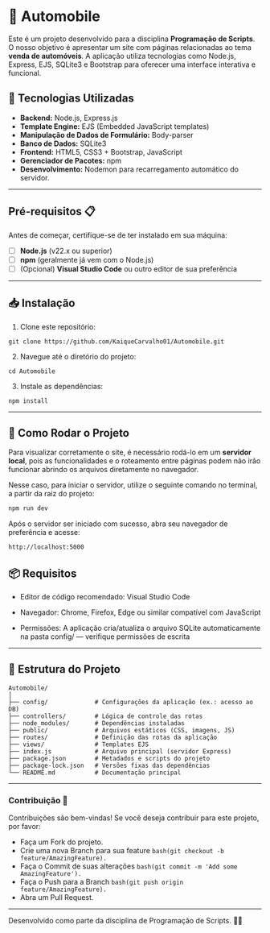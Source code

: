 # 🚗 Automobile

Este é um projeto desenvolvido para a disciplina **Programação de Scripts**. O nosso objetivo é apresentar um site com páginas relacionadas ao tema **venda de automóveis**. A aplicação utiliza tecnologias como Node.js, Express, EJS, SQLite3 e Bootstrap para oferecer uma interface interativa e funcional.

## 🔧 Tecnologias Utilizadas

* **Backend:** Node.js, Express.js
* **Template Engine:** EJS (Embedded JavaScript templates)
* **Manipulação de Dados de Formulário:** Body-parser
* **Banco de Dados:** SQLite3
* **Frontend:** HTML5, CSS3 + Bootstrap, JavaScript
* **Gerenciador de Pacotes:** npm
* **Desenvolvimento:** Nodemon para recarregamento automático do servidor.

---

## Pré-requisitos 📋
Antes de começar, certifique-se de ter instalado em sua máquina:
- [ ] **Node.js** (v22.x ou superior)  
- [ ] **npm** (geralmente já vem com o Node.js)  
- [ ] (Opcional) **Visual Studio Code** ou outro editor de sua preferência  

---

## 📥 Instalação

1. Clone este repositório:

```
git clone https://github.com/KaiqueCarvalho01/Automobile.git
```

2. Navegue até o diretório do projeto:

```
cd Automobile
```

3. Instale as dependências:

```
npm install
```

---
## 🚀 Como Rodar o Projeto

Para visualizar corretamente o site, é necessário rodá-lo em um **servidor local**, pois as funcionalidades e o roteamento entre páginas podem não irão funcionar abrindo os arquivos diretamente no navegador.

Nesse caso, para iniciar o servidor, utilize o seguinte comando no terminal, a partir da raiz do projeto:
```bash
npm run dev
```
Após o servidor ser iniciado com sucesso, abra seu navegador de preferência e acesse:
```bash
http://localhost:5000
```


## 📦 Requisitos

- Editor de código recomendado: Visual Studio Code

- Navegador: Chrome, Firefox, Edge ou similar compatível com JavaScript

- Permissões: A aplicação cria/atualiza o arquivo SQLite automaticamente na pasta config/ — verifique permissões de escrita

---

## 📂 Estrutura do Projeto

```
Automobile/
│
├── config/             # Configurações da aplicação (ex.: acesso ao DB)
├── controllers/        # Lógica de controle das rotas
├── node_modules/       # Dependências instaladas
├── public/             # Arquivos estáticos (CSS, imagens, JS)
├── routes/             # Definição das rotas da aplicação
├── views/              # Templates EJS
├── index.js            # Arquivo principal (servidor Express)
├── package.json        # Metadados e scripts do projeto
├── package-lock.json   # Versões fixas das dependências
└── README.md           # Documentação principal
```


---

### Contribuição 🤝
Contribuições são bem-vindas! Se você deseja contribuir para este projeto, por favor:

* Faça um Fork do projeto.
* Crie uma nova Branch para sua feature ```bash(git checkout -b feature/AmazingFeature).```
* Faça o Commit de suas alterações ```bash(git commit -m 'Add some AmazingFeature').```
* Faça o Push para a Branch ```bash(git push origin feature/AmazingFeature).```
* Abra um Pull Request.

---
Desenvolvido como parte da disciplina de Programação de Scripts. 👨‍💻
